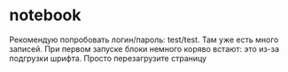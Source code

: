# notebook
Рекомендую попробовать логин/пароль: test/test. Там уже есть много записей.
При первом запуске блоки немного коряво встают: это из-за подгрузки шрифта. Просто перезагрузите страницу
